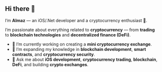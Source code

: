 ## Hi there 👋

I’m **Almaz** — an iOS/.Net developer and a cryptocurrency enthusiast 🚀.

I’m passionate about everything related to **cryptocurrency** — from **trading** to **blockchain technologies** and **decentralized finance (DeFi)**.

- 🔭 I’m currently working on creating a **mini cryptocurrency exchange**.
- 🌱 I’m expanding my knowledge in **blockchain development**, **smart contracts**, and **cryptocurrency security**.
- 💬 Ask me about **iOS development**, **cryptocurrency trading**, **blockchain**, **DeFi**, and building **crypto exchanges**.
